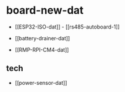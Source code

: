 
# board-new-dat 

- [[ESP32-ISO-dat]] - [[rs485-autoboard-1]]

- [[battery-drainer-dat]]

- [[RMP-RPI-CM4-dat]]


## tech 

- [[power-sensor-dat]]